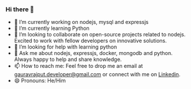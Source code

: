 ### Hi there 👋

- 🔭 I’m currently working on nodejs, mysql and  expressjs
- 🌱 I’m currently learning Python
- 👯 I’m looking to collaborate on open-source projects related to nodejs. Excited to work with fellow developers on innovative solutions.
- 🤔 I’m looking for help with learning python
- 💬 Ask me about nodejs, expressjs, docker, mongodb and python. Always happy to help and share knowledge.
- 📫 How to reach me: Feel free to drop me an email at gauravrajput.developer@gmail.com or connect with me on [Linkedin](https://www.linkedin.com/in/gaurav-rajput-02658b7b/).
- 😄 Pronouns: He/Him

